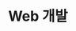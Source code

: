 ---
title: "Web 개발"
layout: category
permalink: /web-development/
author_profile: true
taxonomy: Web 개발
sidebar:
  nav: "categories"
---
